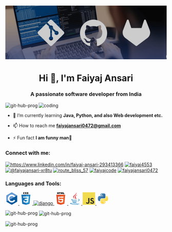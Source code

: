 ![logo](https://github.com/Git-Hub-prog/Git-Hub-prog/blob/main/Screenshot%202025-05-18%20230940.png)
<h1 align="center">Hi 👋, I'm Faiyaj Ansari</h1>
<h3 align="center">A passionate software developer from India</h3>

<img align="right" alt="coding" width ="400" src="https://camo.githubusercontent.com/4d9f5ecceb711eec6e2018f38a5677dc657c9738d4a65ba3b928c41c0a45b439/68747470733a2f2f6d69726f2e6d656469756d2e636f6d2f6d61782f313336302f302a37513379765349765f7430696f4a2d5a2e676966">

<p align="left"> <img src="https://komarev.com/ghpvc/?username=git-hub-prog&label=Profile%20views&color=0e75b6&style=flat" alt="git-hub-prog" /> </p>

- 🌱 I’m currently learning **Java, Python, and also Web development etc.**

- 📫 How to reach me **faiyajansari0472@gmail.com**

- ⚡ Fun fact **I am funny man🤣**

<h3 align="left">Connect with me:</h3>
<p align="left">
<a href="https://fb.com/https://www.linkedin.com/in/faiyaj-ansari-293413366" target="blank"><img align="center" src="https://raw.githubusercontent.com/rahuldkjain/github-profile-readme-generator/master/src/images/icons/Social/facebook.svg" alt="https://www.linkedin.com/in/faiyaj-ansari-293413366" height="30" width="40" /></a>
<a href="https://instagram.com/faiyaj4553" target="blank"><img align="center" src="https://raw.githubusercontent.com/rahuldkjain/github-profile-readme-generator/master/src/images/icons/Social/instagram.svg" alt="faiyaj4553" height="30" width="40" /></a>
<a href="https://www.youtube.com/c/@faiyajansari-xr8tu" target="blank"><img align="center" src="https://raw.githubusercontent.com/rahuldkjain/github-profile-readme-generator/master/src/images/icons/Social/youtube.svg" alt="@faiyajansari-xr8tu" height="30" width="40" /></a>
<a href="https://www.codechef.com/users/route_bliss_57" target="blank"><img align="center" src="https://cdn.jsdelivr.net/npm/simple-icons@3.1.0/icons/codechef.svg" alt="route_bliss_57" height="30" width="40" /></a>
<a href="https://codeforces.com/profile/faiyajcode" target="blank"><img align="center" src="https://raw.githubusercontent.com/rahuldkjain/github-profile-readme-generator/master/src/images/icons/Social/codeforces.svg" alt="faiyajcode" height="30" width="40" /></a>
<a href="https://www.hackerearth.com/faiyajansari0472" target="blank"><img align="center" src="https://raw.githubusercontent.com/rahuldkjain/github-profile-readme-generator/master/src/images/icons/Social/hackerearth.svg" alt="faiyajansari0472" height="30" width="40" /></a>
</p>

<h3 align="left">Languages and Tools:</h3>
<p align="left"> <a href="https://www.cprogramming.com/" target="_blank" rel="noreferrer"> <img src="https://raw.githubusercontent.com/devicons/devicon/master/icons/c/c-original.svg" alt="c" width="40" height="40"/> </a> <a href="https://www.w3schools.com/css/" target="_blank" rel="noreferrer"> <img src="https://raw.githubusercontent.com/devicons/devicon/master/icons/css3/css3-original-wordmark.svg" alt="css3" width="40" height="40"/> </a> <a href="https://www.djangoproject.com/" target="_blank" rel="noreferrer"> <img src="https://cdn.worldvectorlogo.com/logos/django.svg" alt="django" width="40" height="40"/> </a> <a href="https://www.w3.org/html/" target="_blank" rel="noreferrer"> <img src="https://raw.githubusercontent.com/devicons/devicon/master/icons/html5/html5-original-wordmark.svg" alt="html5" width="40" height="40"/> </a> <a href="https://www.java.com" target="_blank" rel="noreferrer"> <img src="https://raw.githubusercontent.com/devicons/devicon/master/icons/java/java-original.svg" alt="java" width="40" height="40"/> </a> <a href="https://developer.mozilla.org/en-US/docs/Web/JavaScript" target="_blank" rel="noreferrer"> <img src="https://raw.githubusercontent.com/devicons/devicon/master/icons/javascript/javascript-original.svg" alt="javascript" width="40" height="40"/> </a> <a href="https://www.python.org" target="_blank" rel="noreferrer"> <img src="https://raw.githubusercontent.com/devicons/devicon/master/icons/python/python-original.svg" alt="python" width="40" height="40"/> </a> </p>

<p><img align="left" src="https://github-readme-stats.vercel.app/api/top-langs?username=git-hub-prog&show_icons=true&locale=en&layout=compact" alt="git-hub-prog" /></p>

<p>&nbsp;<img align="center" src="https://github-readme-stats.vercel.app/api?username=git-hub-prog&show_icons=true&locale=en" alt="git-hub-prog" /></p>

<p><img align="center" src="https://github-readme-streak-stats.herokuapp.com/?user=git-hub-prog&" alt="git-hub-prog" /></p>
